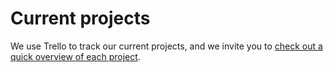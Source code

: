 # Current projects
We use Trello to track our current projects, and we invite you to [check out a quick overview of each project](https://trello.com/b/WVHYQUIn/bloom-overview).
